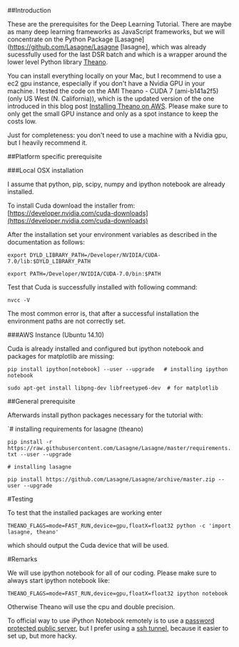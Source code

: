 ##Introduction

These are the prerequisites for the Deep Learning Tutorial. There are maybe as many deep learning frameworks as JavaScript frameworks, but we will concentrate on the Python Package [Lasagne](https://github.com/Lasagne/Lasagne [lasagne], which was already sucessfully used for the last DSR batch and which is a wrapper around the lower level Python library [Theano](http://deeplearning.net/software/theano/). 

You can install everything locally on your Mac, but I recommend to use a ec2 gpu instance, especially if you don't have a Nvidia GPU in your machine. I tested the code on the AMI Theano - CUDA 7 (ami-b141a2f5) (only US West (N. California)), which is the updated version of the one introduced in this blog post [Installing Theano on AWS](http://markus.com/install-theano-on-aws/). Please make sure to only get the small GPU instance and only as a spot instance to keep the costs low.  

Just for completeness: you don't need to use a machine with a Nvidia gpu, but I heavily recommend it.

##Platform specific prerequisite

###Local OSX installation

I assume that python, pip, scipy, numpy and ipython notebook are already installed.

To install Cuda download the installer from: [https://developer.nvidia.com/cuda-downloads](https://developer.nvidia.com/cuda-downloads)

After the installation set your environment variables as described in the documentation as follows:

`export DYLD_LIBRARY_PATH=/Developer/NVIDIA/CUDA-7.0/lib:$DYLD_LIBRARY_PATH `

`export PATH=/Developer/NVIDIA/CUDA-7.0/bin:$PATH`

Test that Cuda is successfully installed with following command:

`nvcc -V`

The most common error is, that after a successful installation the environment paths are not correctly set.  

###AWS Instance (Ubuntu 14.10)

Cuda is already installed and configured but ipython notebook and packages for matplotlib are missing:

`pip install ipython[notebook] --user --upgrade   # installing ipython notebook`

`sudo apt-get install libpng-dev libfreetype6-dev  # for matplotlib`

##General prerequisite

Afterwards install python packages necessary for the tutorial with:

`#  installing requirements for lasagne (theano)

`pip install -r https://raw.githubusercontent.com/Lasagne/Lasagne/master/requirements.txt --user --upgrade`

`# installing lasagne`

`pip install https://github.com/Lasagne/Lasagne/archive/master.zip --user --upgrade`

#Testing

To test that the installed packages are working enter  

`THEANO_FLAGS=mode=FAST_RUN,device=gpu,floatX=float32 python -c 'import lasagne, theano'`

which should output the Cuda device that will be used.  

#Remarks

We will use ipython notebook for all of our coding. Please make sure to always start ipython notebook like:

`THEANO_FLAGS=mode=FAST_RUN,device=gpu,floatX=float32 ipython notebook`

Otherwise Theano will use the cpu and double precision.

To official way to use iPython Notebook remotely is to use a [password protected public server](http://ipython.org/ipython-doc/1/interactive/public_server.html), but I prefer using a [ssh tunnel](https://coderwall.com/p/ohk6cg/remote-access-to-ipython-notebooks-via-ssh), because it easier to set up, but more hacky.
